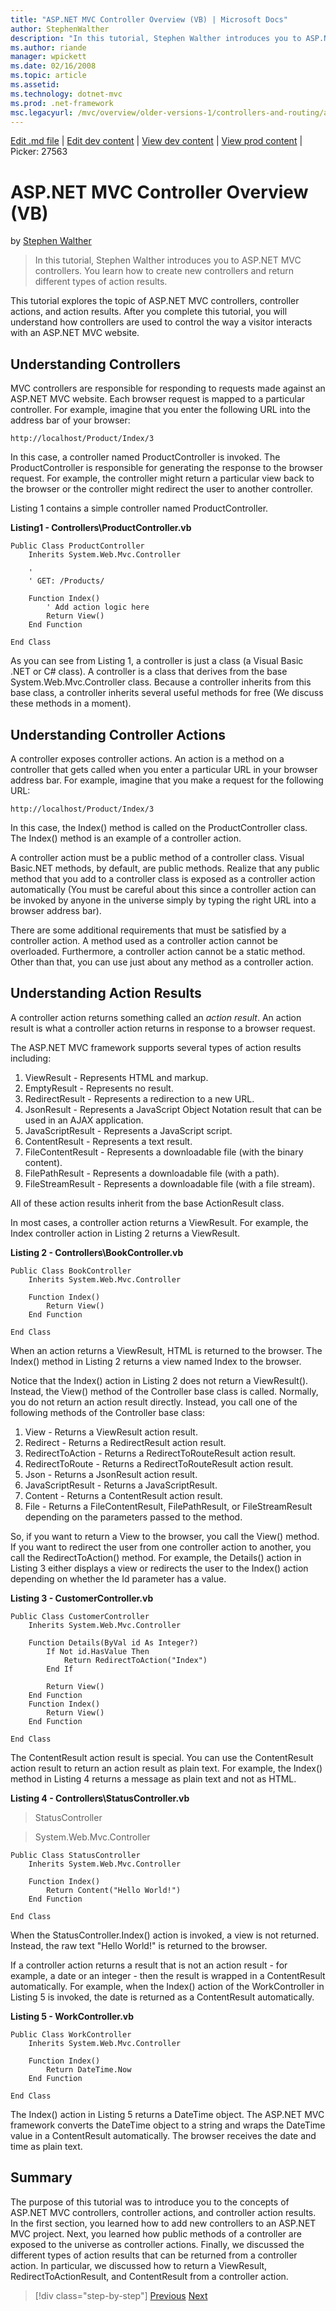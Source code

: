 ```yaml
---
title: "ASP.NET MVC Controller Overview (VB) | Microsoft Docs"
author: StephenWalther
description: "In this tutorial, Stephen Walther introduces you to ASP.NET MVC controllers. You learn how to create new controllers and return different types of action res..."
ms.author: riande
manager: wpickett
ms.date: 02/16/2008
ms.topic: article
ms.assetid: 
ms.technology: dotnet-mvc
ms.prod: .net-framework
msc.legacyurl: /mvc/overview/older-versions-1/controllers-and-routing/asp-net-mvc-controller-overview-vb
---
```

[Edit .md file](C:\Projects\msc\dev\Msc.Www\Web.ASP\App_Data\github\mvc\overview\older-versions-1\controllers-and-routing\asp-net-mvc-controller-overview-vb.md) | [Edit dev content](http://www.aspdev.net/umbraco#/content/content/edit/24883) | [View dev content](http://docs.aspdev.net/tutorials/mvc/overview/older-versions-1/controllers-and-routing/asp-net-mvc-controller-overview-vb.html) | [View prod content](http://www.asp.net/mvc/overview/older-versions-1/controllers-and-routing/asp-net-mvc-controller-overview-vb) | Picker: 27563

ASP.NET MVC Controller Overview (VB)
====================
by [Stephen Walther](https://github.com/StephenWalther)

> In this tutorial, Stephen Walther introduces you to ASP.NET MVC controllers. You learn how to create new controllers and return different types of action results.


This tutorial explores the topic of ASP.NET MVC controllers, controller actions, and action results. After you complete this tutorial, you will understand how controllers are used to control the way a visitor interacts with an ASP.NET MVC website.

## Understanding Controllers

MVC controllers are responsible for responding to requests made against an ASP.NET MVC website. Each browser request is mapped to a particular controller. For example, imagine that you enter the following URL into the address bar of your browser:

`http://localhost/Product/Index/3`

In this case, a controller named ProductController is invoked. The ProductController is responsible for generating the response to the browser request. For example, the controller might return a particular view back to the browser or the controller might redirect the user to another controller.

Listing 1 contains a simple controller named ProductController.

**Listing1 - Controllers\ProductController.vb**

    Public Class ProductController
        Inherits System.Web.Mvc.Controller
    
        '
        ' GET: /Products/
    
        Function Index()
            ' Add action logic here
            Return View()
        End Function
    
    End Class

As you can see from Listing 1, a controller is just a class (a Visual Basic .NET or C# class). A controller is a class that derives from the base System.Web.Mvc.Controller class. Because a controller inherits from this base class, a controller inherits several useful methods for free (We discuss these methods in a moment).

## Understanding Controller Actions

A controller exposes controller actions. An action is a method on a controller that gets called when you enter a particular URL in your browser address bar. For example, imagine that you make a request for the following URL:

`http://localhost/Product/Index/3`

In this case, the Index() method is called on the ProductController class. The Index() method is an example of a controller action.

A controller action must be a public method of a controller class. Visual Basic.NET methods, by default, are public methods. Realize that any public method that you add to a controller class is exposed as a controller action automatically (You must be careful about this since a controller action can be invoked by anyone in the universe simply by typing the right URL into a browser address bar).

There are some additional requirements that must be satisfied by a controller action. A method used as a controller action cannot be overloaded. Furthermore, a controller action cannot be a static method. Other than that, you can use just about any method as a controller action.

## Understanding Action Results

A controller action returns something called an *action result*. An action result is what a controller action returns in response to a browser request.

The ASP.NET MVC framework supports several types of action results including:

1. ViewResult - Represents HTML and markup.
2. EmptyResult - Represents no result.
3. RedirectResult - Represents a redirection to a new URL.
4. JsonResult - Represents a JavaScript Object Notation result that can be used in an AJAX application.
5. JavaScriptResult - Represents a JavaScript script.
6. ContentResult - Represents a text result.
7. FileContentResult - Represents a downloadable file (with the binary content).
8. FilePathResult - Represents a downloadable file (with a path).
9. FileStreamResult - Represents a downloadable file (with a file stream).

All of these action results inherit from the base ActionResult class.

In most cases, a controller action returns a ViewResult. For example, the Index controller action in Listing 2 returns a ViewResult.

**Listing 2 - Controllers\BookController.vb**

    Public Class BookController
        Inherits System.Web.Mvc.Controller
    
        Function Index()
            Return View()
        End Function
    
    End Class

When an action returns a ViewResult, HTML is returned to the browser. The Index() method in Listing 2 returns a view named Index to the browser.

Notice that the Index() action in Listing 2 does not return a ViewResult(). Instead, the View() method of the Controller base class is called. Normally, you do not return an action result directly. Instead, you call one of the following methods of the Controller base class:

1. View - Returns a ViewResult action result.
2. Redirect - Returns a RedirectResult action result.
3. RedirectToAction - Returns a RedirectToRouteResult action result.
4. RedirectToRoute - Returns a RedirectToRouteResult action result.
5. Json - Returns a JsonResult action result.
6. JavaScriptResult - Returns a JavaScriptResult.
7. Content - Returns a ContentResult action result.
8. File - Returns a FileContentResult, FilePathResult, or FileStreamResult depending on the parameters passed to the method.

So, if you want to return a View to the browser, you call the View() method. If you want to redirect the user from one controller action to another, you call the RedirectToAction() method. For example, the Details() action in Listing 3 either displays a view or redirects the user to the Index() action depending on whether the Id parameter has a value.

**Listing 3 - CustomerController.vb**

    Public Class CustomerController
        Inherits System.Web.Mvc.Controller
    
        Function Details(ByVal id As Integer?)
            If Not id.HasValue Then
                Return RedirectToAction("Index")
            End If
    
            Return View()
        End Function
        Function Index()
            Return View()
        End Function
    
    End Class

The ContentResult action result is special. You can use the ContentResult action result to return an action result as plain text. For example, the Index() method in Listing 4 returns a message as plain text and not as HTML.

**Listing 4 - Controllers\StatusController.vb**

> StatusController


> System.Web.Mvc.Controller


    Public Class StatusController
        Inherits System.Web.Mvc.Controller
    
        Function Index()
            Return Content("Hello World!")
        End Function
    
    End Class

When the StatusController.Index() action is invoked, a view is not returned. Instead, the raw text "Hello World!" is returned to the browser.

If a controller action returns a result that is not an action result - for example, a date or an integer - then the result is wrapped in a ContentResult automatically. For example, when the Index() action of the WorkController in Listing 5 is invoked, the date is returned as a ContentResult automatically.

**Listing 5 - WorkController.vb**

    Public Class WorkController
        Inherits System.Web.Mvc.Controller
    
        Function Index()
            Return DateTime.Now
        End Function
    
    End Class

The Index() action in Listing 5 returns a DateTime object. The ASP.NET MVC framework converts the DateTime object to a string and wraps the DateTime value in a ContentResult automatically. The browser receives the date and time as plain text.

## Summary

The purpose of this tutorial was to introduce you to the concepts of ASP.NET MVC controllers, controller actions, and controller action results. In the first section, you learned how to add new controllers to an ASP.NET MVC project. Next, you learned how public methods of a controller are exposed to the universe as controller actions. Finally, we discussed the different types of action results that can be returned from a controller action. In particular, we discussed how to return a ViewResult, RedirectToActionResult, and ContentResult from a controller action.

>[!div class="step-by-step"] [Previous](creating-a-custom-route-constraint-cs.md) [Next](creating-custom-routes-vb.md)